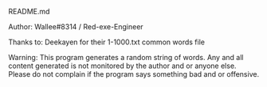 README.md

Author:
Wallee#8314 / Red-exe-Engineer

Thanks to:
Deekayen for their 1-1000.txt common words file

Warning:
This program generates a random string of words.
Any and all content generated is not monitored by the author and or anyone else.
Please do not complain if the program says something bad and or offensive.
